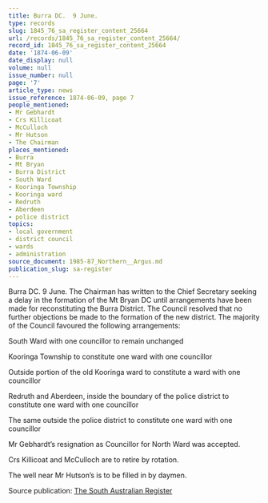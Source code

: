 ```yaml
---
title: Burra DC.  9 June.
type: records
slug: 1845_76_sa_register_content_25664
url: /records/1845_76_sa_register_content_25664/
record_id: 1845_76_sa_register_content_25664
date: '1874-06-09'
date_display: null
volume: null
issue_number: null
page: '7'
article_type: news
issue_reference: 1874-06-09, page 7
people_mentioned:
- Mr Gebhardt
- Crs Killicoat
- McCulloch
- Mr Hutson
- The Chairman
places_mentioned:
- Burra
- Mt Bryan
- Burra District
- South Ward
- Kooringa Township
- Kooringa ward
- Redruth
- Aberdeen
- police district
topics:
- local government
- district council
- wards
- administration
source_document: 1985-87_Northern__Argus.md
publication_slug: sa-register
---
```


Burra DC.  9 June.  The Chairman has written to the Chief Secretary seeking a delay in the formation of the Mt Bryan DC until arrangements have been made for reconstituting the Burra District.  The Council resolved that no further objections be made to the formation of the new district.  The majority of the Council favoured the following arrangements:

South Ward with one councillor to remain unchanged

Kooringa Township to constitute one ward with one councillor

Outside portion of the old Kooringa ward to constitute a ward with one councillor

Redruth and Aberdeen, inside the boundary of the police district to constitute one ward with one councillor

The same outside the police district to constitute one ward with one councillor

Mr Gebhardt’s resignation as Councillor for North Ward was accepted.

Crs Killicoat and McCulloch are to retire by rotation.

The well near Mr Hutson’s is to be filled in by daymen.

Source publication: [The South Australian Register](/publications/sa-register/)
